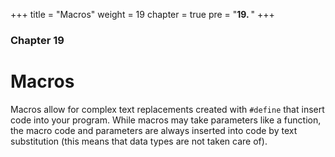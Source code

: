 +++
title = "Macros"
weight = 19
chapter = true
pre = "<b>19. </b>"
+++

### Chapter 19

# Macros

Macros allow for complex text replacements created with `#define` that insert code into your program. While macros may take parameters like a function, the macro code and parameters are always inserted into code by text substitution (this means that data types are not taken care of).